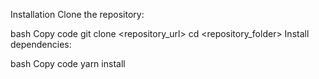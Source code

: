 Installation
Clone the repository:

bash
Copy code
git clone <repository_url>
cd <repository_folder>
Install dependencies:

bash
Copy code
yarn install